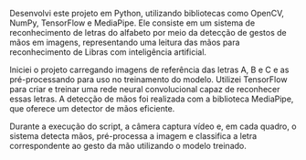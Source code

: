 Desenvolvi este projeto em Python, utilizando bibliotecas como OpenCV, NumPy, TensorFlow e MediaPipe. Ele consiste em um sistema de reconhecimento de letras do alfabeto por meio da detecção de gestos de mãos em imagens, representando uma leitura das mãos para reconhecimento de Libras com inteligência artificial.

Iniciei o projeto carregando imagens de referência das letras A, B e C e as pré-processando para uso no treinamento do modelo. Utilizei TensorFlow para criar e treinar uma rede neural convolucional capaz de reconhecer essas letras. A detecção de mãos foi realizada com a biblioteca MediaPipe, que oferece um detector de mãos eficiente.

Durante a execução do script, a câmera captura vídeo e, em cada quadro, o sistema detecta mãos, pré-processa a imagem e classifica a letra correspondente ao gesto da mão utilizando o modelo treinado. 
